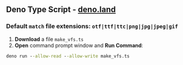 ## Deno Type Script - [deno.land](https://deno.land)

### **Default** `match` **file extensions:** `otf|ttf|ttc|png|jpg|jpeg|gif`

1. **Download** a file `make_vfs.ts`
2. **Open** command prompt window and **Run Command**:

```cmd
deno run --allow-read --allow-write make_vfs.ts
```